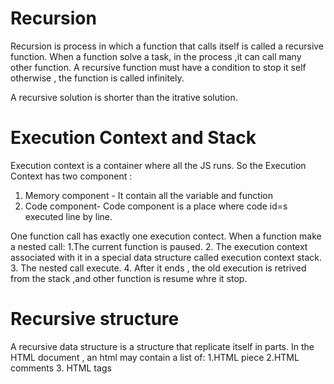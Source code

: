 # Recursion
Recursion is process in which a function that calls itself  is  called a recursive function.
When a function solve a task, in the process ,it can call many other function.
A recursive function must have a condition to stop it self otherwise , the function is called infinitely.

A recursive solution is shorter than the itrative solution.


# Execution Context and Stack
Execution context is a container where all the JS runs.
So the Execution Context has two component :
1. Memory component - It contain all the variable and function 
2. Code component- Code component is a place where code id=s executed line by line.

One function call has exactly one execution contect.
When a function make a nested call:
1.The current function is paused.
2. The execution context associated with it in a special data structure called execution context stack.
3. The nested call execute.
4. After it ends , the old execution is retrived from the stack ,and other function is resume whre it stop.

 # Recursive structure
  A recursive data structure is a structure that replicate itself in parts.
  In the HTML document , an html may contain a list of:
  1.HTML piece
  2.HTML comments
  3. HTML tags
